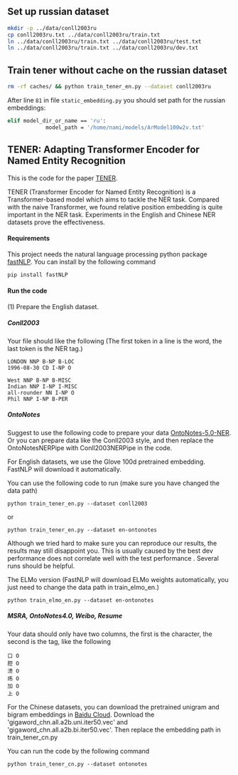 ## Set up russian dataset
```sh
mkdir -p ../data/conll2003ru
cp conll2003ru.txt ../data/conll2003ru/train.txt
ln ../data/conll2003ru/train.txt ../data/conll2003ru/test.txt
ln ../data/conll2003ru/train.txt ../data/conll2003ru/dev.txt
```
## Train tener without cache on the russian dataset
```sh
rm -rf caches/ && python train_tener_en.py --dataset conll2003ru
```
After line `81` in file `static_embedding.py` you should set path for the russian embeddings:  
```sh
elif model_dir_or_name == 'ru':
            model_path = '/home/nami/models/ArModel100w2v.txt'
```
## TENER: Adapting Transformer Encoder for Named Entity Recognition


This is the code for the paper [TENER](https://arxiv.org/abs/1911.04474). 

TENER (Transformer Encoder for Named Entity Recognition) is a Transformer-based model which
 aims to tackle the NER task. Compared with the naive Transformer, we 
 found relative position embedding is quite important in the NER task. Experiments
 in the English and Chinese NER datasets prove the effectiveness.

#### Requirements
This project needs the natural language processing python package 
[fastNLP](https://github.com/fastnlp/fastNLP). You can install by
the following command

```bash
pip install fastNLP
```

#### Run the code

(1) Prepare the English dataset.

##### Conll2003

Your file should like the following (The first token in a line
 is the word, the last token is the NER tag.) 

```
LONDON NNP B-NP B-LOC
1996-08-30 CD I-NP O

West NNP B-NP B-MISC
Indian NNP I-NP I-MISC
all-rounder NN I-NP O
Phil NNP I-NP B-PER

```

##### OntoNotes

Suggest to use the following code to prepare your data 
[OntoNotes-5.0-NER](https://github.com/yhcc/OntoNotes-5.0-NER). 
Or you can prepare data like the Conll2003 style, and then replace the 
OntoNotesNERPipe with Conll2003NERPipe in the code.

For English datasets, we use the Glove 100d pretrained embedding. FastNLP will
 download it automatically.
 
You can use the following code to run (make sure you have changed the 
data path)

```
python train_tener_en.py --dataset conll2003
```
or 
```
python train_tener_en.py --dataset en-ontonotes
```

Although we tried hard to make sure you can reproduce our results, 
the results may still disappoint you. This is usually caused by 
the best dev performance does not correlate well with the test performance
. Several runs should be helpful. 

The ELMo version (FastNLP will download ELMo weights automatically, you just need
to change the data path in train_elmo_en.)

```
python train_elmo_en.py --dataset en-ontonotes
```

   
   
##### MSRA, OntoNotes4.0, Weibo, Resume
Your data should only have two columns, the first is the character,
 the second is the tag, like the following
```
口 O
腔 O
溃 O
疡 O
加 O
上 O
```

For the Chinese datasets, you can download the pretrained unigram and 
bigram embeddings in [Baidu Cloud](https://pan.baidu.com/s/1pLO6T9D#list/path=%2Fsharelink808087924-1080546002081577%2FNeuralSegmentation&parentPath=%2Fsharelink808087924-1080546002081577).
 Download the 'gigaword_chn.all.a2b.uni.iter50.vec' and 'gigaword_chn.all.a2b.bi.iter50.vec'.
 Then replace the embedding path in train_tener_cn.py
 
You can run the code by the following command

```
python train_tener_cn.py --dataset ontonotes
```






